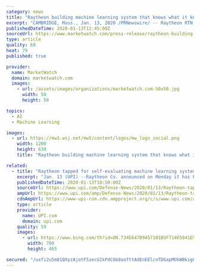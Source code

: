 ```yaml
---
category: news
title: "Raytheon building machine learning system that knows what it knows"
excerpt: "CAMBRIDGE, Mass., Jan. 13, 2020 /PRNewswire/ -- Raytheon RTN is developing a machine learning technology under a $6 million contract from the"
publishedDateTime: 2020-01-13T12:45:00Z
sourceUrl: https://www.marketwatch.com/press-release/raytheon-building-machine-learning-system-that-knows-what-it-knows-2020-01-13
type: article
quality: 69
heat: 79
published: true

provider:
  name: MarketWatch
  domain: marketwatch.com
  images:
    - url: /assets/images/organizations/marketwatch.com-50x50.jpg
      width: 50
      height: 50

topics:
  - AI
  - Machine Learning

images:
  - url: https://mw3.wsj.net/mw5/content/logos/mw_logo_social.png
    width: 1200
    height: 630
    title: "Raytheon building machine learning system that knows what it knows"

related:
  - title: "Raytheon tapped for self-evaluating machine learning system"
    excerpt: "Jan. 13 (UPI) --Raytheon Co. announced on Monday it has begun work on a machine-learning technology allowing machines to teach machines through artificial intelligence use. The $6 million contract is one of four, valued at a total of $20.9 million, between the U.S. Defense Research Projects Agency and Raytheon BBN Technologies, SRI ..."
    publishedDateTime: 2020-01-13T18:50:00Z
    sourceUrl: https://www.upi.com/Defense-News/2020/01/13/Raytheon-tapped-for-self-evaluating-machine-learning-system/4541578937214/
    ampUrl: https://www.upi.com/amp/Defense-News/2020/01/13/Raytheon-tapped-for-self-evaluating-machine-learning-system/4541578937214/
    cdnAmpUrl: https://www-upi-com.cdn.ampproject.org/c/s/www.upi.com/amp/Defense-News/2020/01/13/Raytheon-tapped-for-self-evaluating-machine-learning-system/4541578937214/
    type: article
    provider:
      name: UPI.com
      domain: upi.com
    quality: 59
    images:
      - url: https://www.bing.com/th?id=ON.734E647D9457101B5F71465041E9BF25
        width: 700
        height: 465

secured: "/uxfi2u5m81QXyzAjotF5zecGIkPdC6b8oofttAdEnEElcnTDGapMUkWBkigC/GLdjllGEtgA1d5ho0wvqyWwewUWhmo0vap8heDwOZ2L2976dE05NRA1ghwisP9c5b6N7Iz2SGe6VQrYFVVXGGN6ifgCQDKnWzd8g3fLSj5fF5XZ0c+13+5WU14bZyd1Fqa+3kEHLRHKoAEeGSsHwJyWMI6B3TXckpjaI7pUcHqDZQ71lyLUq/7K0/sr9K2Rc2iAiSJoZsbbannZkDP9vQCGA==;d2l4xlxEn/3wOMFvfWQggA=="
---
```


